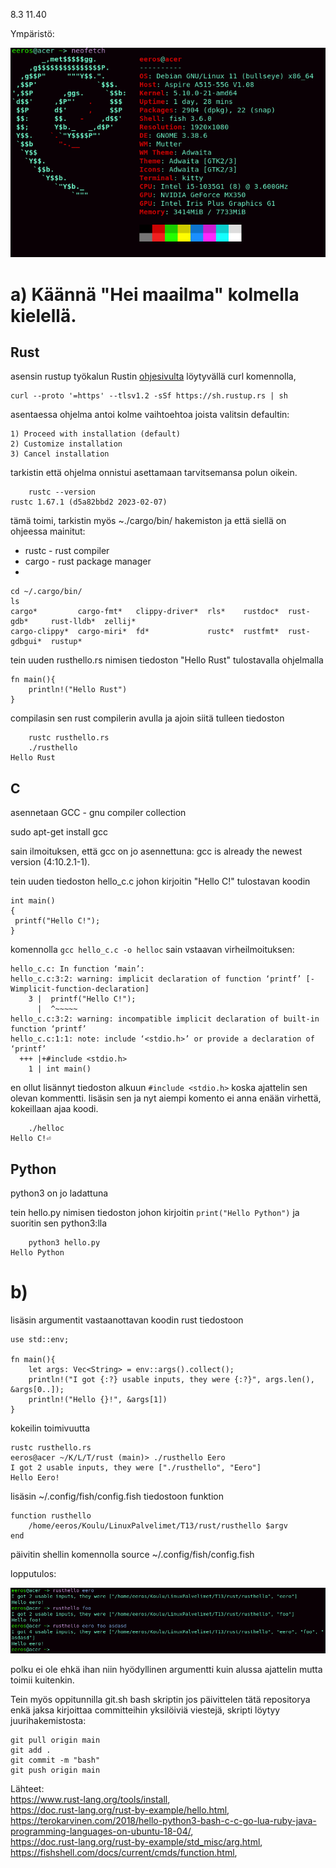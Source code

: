 8.3 11.40

Ympäristö: 

![](/Pictures/Rauta.png)

# a) Käännä "Hei maailma" kolmella kielellä.
## Rust

asensin rustup työkalun Rustin [ohjesivulta](https://www.rust-lang.org/tools/install) löytyvällä curl komennolla, 

	curl --proto '=https' --tlsv1.2 -sSf https://sh.rustup.rs | sh

asentaessa ohjelma antoi kolme vaihtoehtoa joista valitsin defaultin:

	1) Proceed with installation (default)
	2) Customize installation
	3) Cancel installation

tarkistin että ohjelma onnistui asettamaan tarvitsemansa polun oikein.

		rustc --version
	rustc 1.67.1 (d5a82bbd2 2023-02-07)

tämä toimi, tarkistin myös ~./cargo/bin/ hakemiston ja että siellä on ohjeessa mainitut:
- rustc - rust compiler
- cargo - rust package manager
-

	cd ~/.cargo/bin/
	ls
	cargo*         cargo-fmt*   clippy-driver*  rls*    rustdoc*  rust-gdb*     rust-lldb*  zellij*
	cargo-clippy*  cargo-miri*  fd*             rustc*  rustfmt*  rust-gdbgui*  rustup*

tein uuden rusthello.rs nimisen tiedoston "Hello Rust" tulostavalla ohjelmalla

	fn main(){
		println!("Hello Rust")
	}

compilasin sen rust compilerin avulla ja ajoin siitä tulleen tiedoston

		rustc rusthello.rs
		./rusthello 
	Hello Rust


## C
asennetaan GCC - gnu compiler collection

sudo apt-get install gcc

sain ilmoituksen, että gcc on jo asennettuna: gcc is already the newest version (4:10.2.1-1).

tein uuden tiedoston hello_c.c johon kirjoitin "Hello C!" tulostavan koodin

	int main()
	{
	 printf("Hello C!");
	}


komennolla `gcc hello_c.c -o helloc` sain vstaavan virheilmoituksen:

	hello_c.c: In function ‘main’:
	hello_c.c:3:2: warning: implicit declaration of function ‘printf’ [-Wimplicit-function-declaration]
	    3 |  printf("Hello C!");
	      |  ^~~~~~
	hello_c.c:3:2: warning: incompatible implicit declaration of built-in function ‘printf’
	hello_c.c:1:1: note: include ‘<stdio.h>’ or provide a declaration of ‘printf’
	  +++ |+#include <stdio.h>
	    1 | int main()

en ollut lisännyt tiedoston alkuun `#include <stdio.h>` koska ajattelin sen olevan kommentti.
lisäsin sen ja nyt aiempi komento ei anna enään virhettä, kokeillaan ajaa koodi.

		./helloc 
	Hello C!⏎                      

## Python

python3 on jo ladattuna

tein hello.py nimisen tiedoston johon kirjoitin `print("Hello Python")` ja suoritin sen python3:lla

		python3 hello.py 
	Hello Python

# b)

lisäsin argumentit vastaanottavan koodin rust tiedostoon 

	use std::env;
	
	fn main(){
		let args: Vec<String> = env::args().collect();
		println!("I got {:?} usable inputs, they were {:?}", args.len(), &args[0..]);
		println!("Hello {}!", &args[1])
	}

kokeilin toimivuutta

	rustc rusthello.rs
	eeros@acer ~/K/L/T/rust (main)> ./rusthello Eero
	I got 2 usable inputs, they were ["./rusthello", "Eero"]
	Hello Eero!

lisäsin ~/.config/fish/config.fish tiedostoon funktion

	function rusthello
	    /home/eeros/Koulu/LinuxPalvelimet/T13/rust/rusthello $argv
	end
	

päivitin shellin komennolla source ~/.config/fish/config.fish

lopputulos:

![](/Pictures/T13b1.png)

polku ei ole ehkä ihan niin hyödyllinen argumentti kuin alussa ajattelin mutta toimii kuitenkin.
	
Tein myös oppitunnilla git.sh bash skriptin jos päivittelen tätä repositorya enkä jaksa kirjoittaa committeihin yksilöiviä viestejä, skripti löytyy juurihakemistosta:
	
	git pull origin main
	git add .
	git commit -m "bash"
	git push origin main

Lähteet:  
	https://www.rust-lang.org/tools/install,  
	https://doc.rust-lang.org/rust-by-example/hello.html,   
	https://terokarvinen.com/2018/hello-python3-bash-c-c-go-lua-ruby-java-programming-languages-on-ubuntu-18-04/,  
	https://doc.rust-lang.org/rust-by-example/std_misc/arg.html,  
	https://fishshell.com/docs/current/cmds/function.html,  
